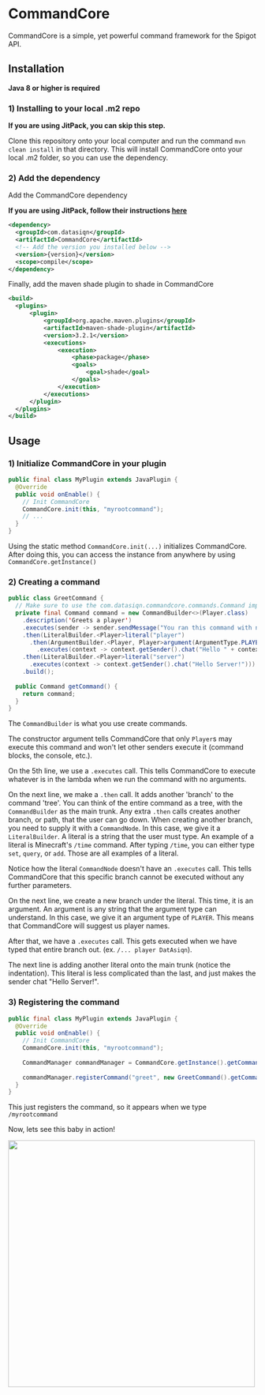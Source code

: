 # CommandCore
CommandCore is a simple, yet powerful command framework for the Spigot API.

## Installation
**Java 8 or higher is required**

### 1) Installing to your local .m2 repo
**If you are using JitPack, you can skip this step.**

Clone this repository onto your local computer and run the command `mvn clean install` in that directory.
This will install CommandCore onto your local .m2 folder, so you can use the dependency.


### 2) Add the dependency

Add the CommandCore dependency

**If you are using JitPack, follow their instructions [here](https://jitpack.io/#DatAsianBoi123/CommandCore/)**
```xml
<dependency>
  <groupId>com.datasiqn</groupId>
  <artifactId>CommandCore</artifactId>
  <!-- Add the version you installed below -->
  <version>{version}</version>
  <scope>compile</scope>
</dependency>
```

Finally, add the maven shade plugin to shade in CommandCore
```xml
<build>
  <plugins>
      <plugin>
          <groupId>org.apache.maven.plugins</groupId>
          <artifactId>maven-shade-plugin</artifactId>
          <version>3.2.1</version>
          <executions>
              <execution>
                  <phase>package</phase>
                  <goals>
                      <goal>shade</goal>
                  </goals>
              </execution>
          </executions>
      </plugin>
  </plugins>
</build>
```

## Usage
### 1) Initialize CommandCore in your plugin
```java
public final class MyPlugin extends JavaPlugin {
  @Override
  public void onEnable() {
    // Init CommandCore
    CommandCore.init(this, "myrootcommand");
    // ...
  }
}
```
Using the static method `CommandCore.init(...)` initializes CommandCore. After doing this, you can access the instance from anywhere by using `CommandCore.getInstance()`

### 2) Creating a command
```java
public class GreetCommand {
  // Make sure to use the com.datasiqn.commandcore.commands.Command import!!
  private final Command command = new CommandBuilder<>(Player.class)
    .description('Greets a player')
    .executes(sender -> sender.sendMessage("You ran this command with no arguments")) // Line 5
    .then(LiteralBuilder.<Player>literal("player")
      .then(ArgumentBuilder.<Player, Player>argument(ArgumentType.PLAYER, "player")
        .executes(context -> context.getSender().chat("Hello " + context.parseArgument(ArgumentType.PLAYER, 1).getName()))))
    .then(LiteralBuilder.<Player>literal("server")
      .executes(context -> context.getSender().chat("Hello Server!")))
    .build();
  
  public Command getCommand() {
    return command;
  }
}
```
The `CommandBuilder` is what you use create commands.

The constructor argument tells CommandCore that only `Player`s may execute this command and won't let other senders execute it (command blocks, the console, etc.).

On the 5th line, we use a `.executes` call. This tells CommandCore to execute whatever is in the lambda when we run the command with no arguments.

On the next line, we make a `.then` call. It adds another 'branch' to the command 'tree'. You can think of the entire command as a tree, with the `CommandBuilder` as the main trunk. Any extra `.then` calls creates another branch, or path, that the user can go down.
When creating another branch, you need to supply it with a `CommandNode`. In this case, we give it a `LiteralBuilder`. A literal is a string that the user must type.
An example of a literal is Minecraft's `/time` command. After typing `/time`, you can either type `set`, `query`, or `add`. Those are all examples of a literal.

Notice how the literal `CommandNode` doesn't have an `.executes` call. This tells CommandCore that this specific branch cannot be executed without any further parameters.

On the next line, we create a new branch under the literal. This time, it is an argument. An argument is any string that the argument type can understand. In this case, we give it an argument type of `PLAYER`. This means that CommandCore will suggest us player names.

After that, we have a `.executes` call. This gets executed when we have typed that entire branch out. (ex. `/... player DatAsiqn`).

The next line is adding another literal onto the main trunk (notice the indentation). This literal is less complicated than the last, and just makes the sender chat "Hello Server!".

### 3) Registering the command
```java
public final class MyPlugin extends JavaPlugin {
  @Override
  public void onEnable() {
    // Init CommandCore
    CommandCore.init(this, "myrootcommand");
    
    CommandManager commandManager = CommandCore.getInstance().getCommandManager();
    
    commandManager.registerCommand("greet", new GreetCommand().getCommand());
  }
}
```
This just registers the command, so it appears when we type `/myrootcommand`

Now, lets see this baby in action!

<img src=https://user-images.githubusercontent.com/55264711/197649001-c165521c-7153-44bc-9827-7d7da41a9360.gif width=500px />
